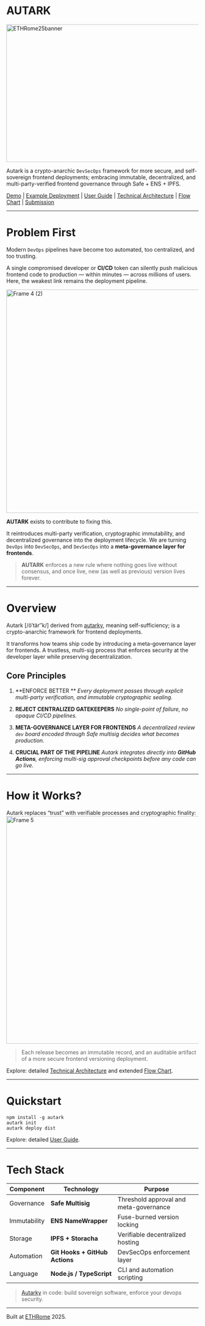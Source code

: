 # AUTARK
<img width="1920" height="360" alt="ETHRome25banner" src="https://github.com/user-attachments/assets/f0cc3bed-8418-47c3-b59f-f311ea959580" />

Autark is a crypto-anarchic `DevSecOps` framework for more secure, and self-sovereign frontend deployments; embracing immutable, decentralized, and multi-party-verified frontend governance through Safe + ENS + IPFS.

[Demo]() | [Example Deployment]() | [User Guide](https://github.com/MihRazvan/ETHRome_hackathon/blob/main/USER-GUIDE.md) | [Technical Architecture](https://github.com/MihRazvan/ETHRome_hackathon/blob/main/TECHNICAL-ARCHITECTURE.md) | [Flow Chart](https://github.com/MihRazvan/ETHRome_hackathon/blob/main/FLOW-CHART.md) | [Submission]()

---

# Problem First

Modern `DevOps` pipelines have become too automated, too centralized, and too trusting.

A single compromised developer or **CI/CD** token can silently push malicious frontend code to production — within minutes — across millions of users. Here, the weakest link remains the deployment pipeline.

<img width="1679" height="584" alt="Frame 4 (2)" src="https://github.com/user-attachments/assets/eaa5cbef-2670-4834-9e93-618d539868c0" />

**AUTARK** exists to contribute to fixing this.

It reintroduces multi-party verification, cryptographic immutability, and decentralized governance into the deployment lifecycle. We are turning `DevOps` into `DevSecOps`, and `DevSecOps` into a **meta-governance layer for frontends**.

> **AUTARK** enforces a new rule where nothing goes live without consensus, and once live, new (as well as previous) version lives forever.

---

# Overview

Autark [/ô′tär″k/] derived from [autarky](https://en.wikipedia.org/wiki/Autarky), meaning self-sufficiency; is a crypto-anarchic  framework for frontend deployments.

It transforms how teams ship code by introducing a meta-governance layer for frontends. A trustless, multi-sig process that enforces security at the developer layer while preserving decentralization.

## Core Principles

1. **ENFORCE BETTER **
*Every deployment passes through explicit multi-party verification, and immutable cryptographic sealing.*

2. **REJECT CENTRALIZED GATEKEEPERS**
*No single-point of failure, no opaque CI/CD pipelines.*

3. **META-GOVERNANCE LAYER FOR FRONTENDS**
*A decentralized review `dev` board encoded through Safe multisig decides what becomes production.*

4. **CRUCIAL PART OF THE  PIPELINE**
*Autark integrates directly into **GitHub Actions**, enforcing multi-sig approval checkpoints before any code can go live.*

---

# How it Works?

Autark replaces “trust” with verifiable processes and cryptographic finality:
<img width="1522" height="595" alt="Frame 5" src="https://github.com/user-attachments/assets/1a392867-b64e-4e12-a3b5-78fd9ee26788" />

> Each release becomes an immutable record, and an auditable artifact of a more secure frontend versioning deployment.

Explore: detailed [Technical Architecture]() and extended [Flow Chart]().

---

# Quickstart

``` console
npm install -g autark
autark init
autark deploy dist
```

Explore: detailed [User Guide]().

---

# Tech Stack

| Component    | Technology                     | Purpose                                |
| ------------ | ------------------------------ | -------------------------------------- |
| Governance   | **Safe Multisig**              | Threshold approval and meta-governance |
| Immutability | **ENS NameWrapper**            | Fuse-burned version locking            |
| Storage      | **IPFS + Storacha**            | Verifiable decentralized hosting       |
| Automation   | **Git Hooks + GitHub Actions** | DevSecOps enforcement layer            |
| Language     | **Node.js / TypeScript**       | CLI and automation scripting           |

> [Autarky](https://en.wikipedia.org/wiki/Autarky) in code: build sovereign software, enforce your devops security.

---

Built at [ETHRome](https://www.ethrome.org/) 2025.
